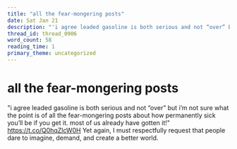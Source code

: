 ```yaml
---
title: "all the fear-mongering posts"
date: Sat Jan 21
description: "'i agree leaded gasoline is both serious and not “over” but i’m not sure what the point is of all the fear-mongering posts about how permanently sick you’ll be..."
thread_id: thread_0906
word_count: 58
reading_time: 1
primary_theme: uncategorized
---
```


# all the fear-mongering posts

"i agree leaded gasoline is both serious and not “over” but i’m not sure what the point is of all the fear-mongering posts about how permanently sick you’ll be if you get it. most of us already have gotten it!" https://t.co/Q0hqZlcW0H Yet again, I must respectfully request that people dare to imagine, demand, and create a better world.